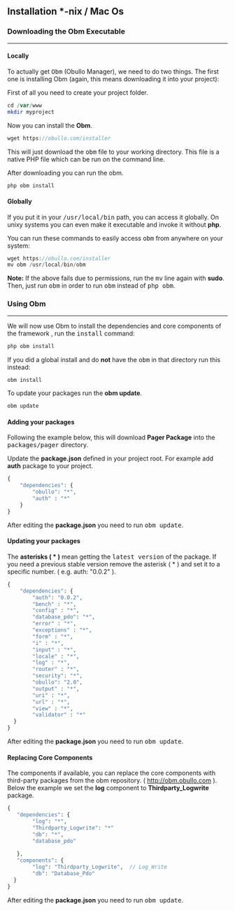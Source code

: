 ## Installation *-nix / Mac Os <a name="installation-nix"></a>


### Downloading the Obm Executable

------

#### Locally

To actually get <kbd>Obm</kbd> (Obullo Manager), we need to do two things. The first one is installing Obm (again, this means downloading it into your project):

First of all you need to create your project folder.

```php
cd /var/www
mkdir myproject
```
Now you can install the <b>Obm</b>.

```php
wget https://obullo.com/installer
```

This will just download the <kbd>obm</kbd> file to your working directory. This file is a native PHP file which can be run on the command line.

After downloading you can run the obm.

```php
php obm install
```

#### Globally

If you put it in your <kbd>/usr/local/bin</kbd> path, you can access it globally. On unixy systems you can even make it executable and invoke it without <b>php</b>.

You can run these commands to easily access <kbd>obm</kbd> from anywhere on your system:

```php
wget https://obullo.com/installer
mv obm /usr/local/bin/obm
```

**Note:** If the above fails due to permissions, run the <kbd>mv</kbd> line again with <b>sudo</b>. Then, just run <kbd>obm</kbd> in order to run <kbd>obm</kbd> instead of <kbd>php obm</kbd>.

### Using Obm

------

We will now use Obm to install the dependencies and core components of the framework , run the <kbd>install</kbd> command:

```php
php obm install
```

If you did a global install and do <b>not</b> have the <kbd>obm</kbd> in that directory run this instead:

```php
obm install
```

To update your packages run the <b>obm update</b>.

```php
obm update
```

#### Adding your packages

Following the example below, this will download <b>Pager Package</b> into the <kbd>packages/pager</kbd> directory.

Update the <b>package.json</b> defined in your project root. For example add <b>auth</b> package to your project.

```php
{
    "dependencies": {
        "obullo": "*",
        "auth" : "*"
    }
}
```
After editing the <b>package.json</b> you need to run <kbd>obm update</kbd>.

#### Updating your packages

The <b>asterisks ( * )</b> mean getting the <kbd>latest version</kbd> of the package. If you need a previous stable version remove the asterisk ( * ) and set it to a specific number. ( e.g. auth: "0.0.2" ).

```php
{
    "dependencies": {
        "auth": "0.0.2",
        "bench" : "*",
        "config" : "*",
        "database_pdo": "*",
        "error" : "*",
        "exceptions" : "*",
        "form" : "*",
        "i" : "*",
        "input" : "*",
        "locale" : "*",
        "log" : "*",
        "router" : "*",
        "security": "*",
        "obullo": "2.0",
        "output" : "*",
        "uri" : "*",
        "url" : "*",
        "view" : "*",
        "validator" : "*"
  }
}
```

After editing the <b>package.json</b> you need to run <kbd>obm update</kbd>.


#### Replacing Core Components

The components 
if available, you can replace the core components with third-party packages from the obm repository. ( http://obm.obullo.com ). Below the example we set the <b>log</b> component to <b>Thirdparty_Logwrite</b> package.

```php
{
   "dependencies": {
        "log": "*",
        "Thirdparty_Logwrite": "*"
        "db": "*",
        "database_pdo"
        
   },
   "components": {
        "log": "Thirdparty_Logwrite",  // Log_Write
        "db": "Database_Pdo"
  }
}
```

After editing the <b>package.json</b> you need to run <kbd>obm update</kbd>.